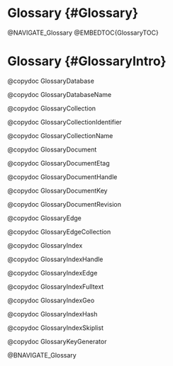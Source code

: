 Glossary {#Glossary}
====================

@NAVIGATE_Glossary
@EMBEDTOC{GlossaryTOC}

Glossary {#GlossaryIntro}
=========================

@copydoc GlossaryDatabase

@copydoc GlossaryDatabaseName

@copydoc GlossaryCollection

@copydoc GlossaryCollectionIdentifier

@copydoc GlossaryCollectionName

@copydoc GlossaryDocument

@copydoc GlossaryDocumentEtag

@copydoc GlossaryDocumentHandle

@copydoc GlossaryDocumentKey

@copydoc GlossaryDocumentRevision

@copydoc GlossaryEdge

@copydoc GlossaryEdgeCollection

@copydoc GlossaryIndex

@copydoc GlossaryIndexHandle

@copydoc GlossaryIndexEdge

@copydoc GlossaryIndexFulltext

@copydoc GlossaryIndexGeo

@copydoc GlossaryIndexHash

@copydoc GlossaryIndexSkiplist

@copydoc GlossaryKeyGenerator

@BNAVIGATE_Glossary
